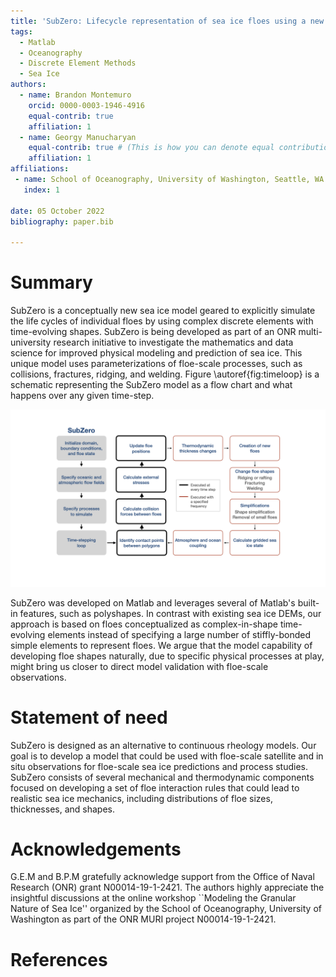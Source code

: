 ```yaml
---
title: 'SubZero: Lifecycle representation of sea ice floes using a new discrete element model'
tags:
  - Matlab
  - Oceanography
  - Discrete Element Methods
  - Sea Ice
authors:
  - name: Brandon Montemuro
    orcid: 0000-0003-1946-4916
    equal-contrib: true
    affiliation: 1
  - name: Georgy Manucharyan
    equal-contrib: true # (This is how you can denote equal contributions between multiple authors)
    affiliation: 1
affiliations:
 - name: School of Oceanography, University of Washington, Seattle, WA
   index: 1

date: 05 October 2022
bibliography: paper.bib

---
```


# Summary

SubZero is a conceptually new sea ice model geared to explicitly simulate the life cycles of individual floes by using complex discrete elements with time-evolving shapes. SubZero is being developed as part of an ONR multi-university research initiative to investigate the mathematics and data science for improved physical modeling and prediction of sea ice. This unique model uses parameterizations of floe-scale processes, such as collisions, fractures, ridging, and welding. Figure \autoref{fig:timeloop} is a schematic representing the SubZero model as a flow chart and what happens over any given time-step. 


![Operational flow chart for the SubZero sea ice model. The shaded gray boxes represent the different sections of the program, the red outlined boxes are processes that are executed every at specified intervals, and the black outlined boxes are processes that occur at every time-step.\label{fig:timeloop}](Subzero_timeloop_georgy.png)

SubZero was developed on Matlab and leverages several of Matlab's built-in features, such as polyshapes. In contrast with existing sea ice DEMs, our approach is based on floes conceptualized as complex-in-shape time-evolving elements instead of specifying a large number of stiffly-bonded simple elements to represent floes. We argue that the model capability of developing floe shapes naturally, due to specific physical processes at play, might bring us closer to direct model validation with floe-scale observations. 

# Statement of need

SubZero is designed as an alternative to continuous rheology models. Our goal is to develop a model that could be used with floe-scale satellite and in situ observations for floe-scale sea ice predictions and process studies. SubZero consists of several mechanical and thermodynamic components focused on developing a set of floe interaction rules that could lead to realistic sea ice mechanics, including distributions of floe sizes, thicknesses, and shapes.



# Acknowledgements

G.E.M and B.P.M gratefully acknowledge support from the Office of Naval Research (ONR) grant N00014-19-1-2421. The authors highly appreciate the insightful discussions at the online workshop ``Modeling the Granular Nature of Sea Ice'' organized by the School of Oceanography, University of Washington as part of the ONR MURI project N00014-19-1-2421. 

# References
